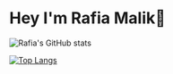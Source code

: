 # Hey I'm Rafia Malik👋

![Rafia's GitHub stats](https://github-readme-stats.vercel.app/api?username=rafiya618&show_icons=true&theme=cobalt)

[![Top Langs](https://github-readme-stats.vercel.app/api/top-langs/?username=rafiya618)](https://github.com/anuraghazra/github-readme-stats)
